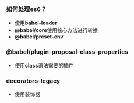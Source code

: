 ### 如何处理es6？
- 使用**babel-loader**
- **@babel/core**使用核心方法进行转换
- **@babel/preset-env**

### @babel/plugin-proposal-class-properties
- 使用**class**语法需要的插件

### decorators-legacy
- 使用装饰器